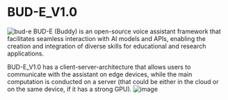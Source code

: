 # BUD-E_V1.0
![bud-e](https://github.com/user-attachments/assets/23a4699e-5097-4184-aef6-3ac978498df4)
BUD-E (Buddy) is an open-source voice assistant framework that facilitates seamless interaction with AI models and APIs, enabling the creation and integration of diverse skills for educational and research applications.

BUD-E_V1.0 has a client-server-architecture that allows users to communicate with the assistant on edge devices, while the main computation is conducted on a server (that could be either in the cloud or on the same device, if it has a strong GPU).
![image](https://github.com/user-attachments/assets/31e0ab92-d8fa-4793-8f5b-dc02fa47db6a)
